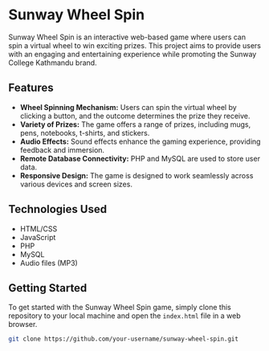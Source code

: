 # Sunway Wheel Spin

Sunway Wheel Spin is an interactive web-based game where users can spin a virtual wheel to win exciting prizes. This project aims to provide users with an engaging and entertaining experience while promoting the Sunway College Kathmandu brand.

## Features

- **Wheel Spinning Mechanism:** Users can spin the virtual wheel by clicking a button, and the outcome determines the prize they receive.
- **Variety of Prizes:** The game offers a range of prizes, including mugs, pens, notebooks, t-shirts, and stickers.
- **Audio Effects:** Sound effects enhance the gaming experience, providing feedback and immersion.
- **Remote Database Connectivity:** PHP and MySQL are used to store user data.
- **Responsive Design:** The game is designed to work seamlessly across various devices and screen sizes.

## Technologies Used

- HTML/CSS
- JavaScript
- PHP
- MySQL
- Audio files (MP3)

## Getting Started

To get started with the Sunway Wheel Spin game, simply clone this repository to your local machine and open the `index.html` file in a web browser.

```bash
git clone https://github.com/your-username/sunway-wheel-spin.git
